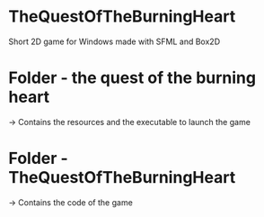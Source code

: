 # TheQuestOfTheBurningHeart
Short 2D game for Windows made with SFML and Box2D

# Folder - the quest of the burning heart
 -> Contains the resources and the executable to launch the game
# Folder - TheQuestOfTheBurningHeart
 -> Contains the code of the game
